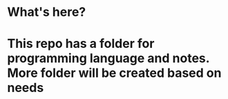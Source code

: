 <h1>What's here?<h1>


This repo has a folder for programming language and notes. More folder will be created based on needs
